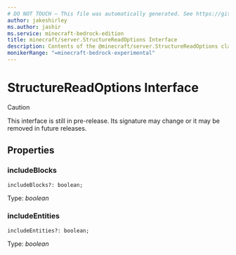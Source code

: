 ```yaml
---
# DO NOT TOUCH — This file was automatically generated. See https://github.com/mojang/minecraftapidocsgenerator to modify descriptions, examples, etc.
author: jakeshirley
ms.author: jashir
ms.service: minecraft-bedrock-edition
title: minecraft/server.StructureReadOptions Interface
description: Contents of the @minecraft/server.StructureReadOptions class.
monikerRange: "=minecraft-bedrock-experimental"
---
```

# StructureReadOptions Interface

> [!CAUTION]
> This interface is still in pre-release.  Its signature may change or it may be removed in future releases.

## Properties

### **includeBlocks**
`includeBlocks?: boolean;`

Type: *boolean*

### **includeEntities**
`includeEntities?: boolean;`

Type: *boolean*

